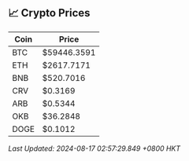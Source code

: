 ## 📈 Crypto Prices

| Coin | Price |
| ---- | ----- |
| BTC | $59446.3591 |
| ETH | $2617.7171 |
| BNB | $520.7016 |
| CRV | $0.3169 |
| ARB | $0.5344 |
| OKB | $36.2848 |
| DOGE | $0.1012 |

_Last Updated: 2024-08-17 02:57:29.849 +0800 HKT_